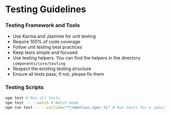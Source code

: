 # Testing Guidelines

### Testing Framework and Tools

- Use Karma and Jasmine for unit testing
- Require 100% of code coverage
- Follow unit testing best practices
- Keep tests simple and focused
- Use testing helpers. You can find the helpers in the directory `components/core/testing`
- Respect the existing testing structure
- Ensure all tests pass; if not, please fix them

### Testing Scripts

```bash
npm test # Run all tests
npm test -- --watch # Watch mode
npm run test -- --include="**/mention.spec.ts" # Run tests for a specific file (here: mention)
```
